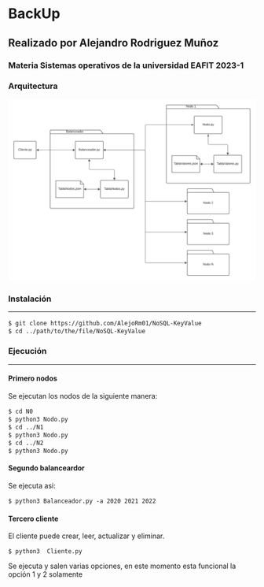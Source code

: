 # BackUp

## Realizado por Alejandro Rodriguez Muñoz

### Materia Sistemas operativos de la universidad EAFIT 2023-1


### Arquitectura

![Arquitectura del sistema](https://github.com/AlejoRm01/NoSQL-KeyValue/blob/8875a5b315c54383679fc322c6a3e9d95d618338/Arquitectura.png)

### Instalación
***
```
$ git clone https://github.com/AlejoRm01/NoSQL-KeyValue
$ cd ../path/to/the/file/NoSQL-KeyValue
```
### Ejecución
***
#### Primero nodos
Se ejecutan los nodos de la siguiente manera: 
```
$ cd N0
$ python3 Nodo.py
$ cd ../N1
$ python3 Nodo.py
$ cd ../N2
$ python3 Nodo.py

```

#### Segundo balanceardor
Se ejecuta asi:
```
$ python3 Balanceador.py -a 2020 2021 2022
```

#### Tercero cliente
El cliente puede crear, leer, actualizar y eliminar.
```
$ python3  Cliente.py
```
Se ejecuta y salen varias opciones, en este momento esta funcional la opción 1 y 2 solamente
